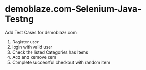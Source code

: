 # demoblaze.com-Selenium-Java-Testng
Add Test Cases for demoblaze.com
1) Register user
2) login with valid user
2) Check the listed Categories has Items
3) Add and Remove item
4) Complete successful checkout with random item

